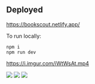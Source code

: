 ## Deployed

https://bookscout.netlify.app/

To run locally:

```
npm i
npm run dev
```

https://i.imgur.com/iWtWsAt.mp4

![](https://i.imgur.com/BafY3V4.png)
![](https://i.imgur.com/3IjyzWD.png)
![](https://i.imgur.com/WAtXIXb.png)
